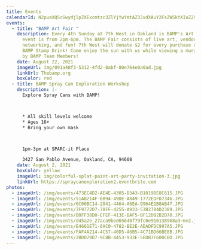 ```yaml
---
title: Events
calendarId: N2puaXQ5cGwydjlpZXExcmtzc3ZlYjYwYmtAZ3JvdXAuY2FsZW5kYXIuZ29vZ2xlLmNvbQ
events:
  - title: "BAMP Art Fair "
    description: Every 4th Sunday at 7th West in Oakland is BAMP's Art Fair. The
      event is from 2pm-6pm. The BAMP Fair consists of live art, vendors,
      networking, and fun! 7th West will donate $2 for every purchase of the
      BAMP Stamp Drink! Come enjoy the sun with us while viewing a mural painted
      by BAMP Team Members!
    date: August 22, 2021
    imageUrl: img/091a48f3-5312-4fd2-8abf-80e764e0a0ad.jpg
    linkUrl: Thebamp.org
    boxColor: red
  - title: BAMP Spray Can Exploration Workshop
    description: |-
      Explore Spray Cans with BAMP! 



      * All skill levels welcome
      * Ages 16+ 
      * Bring your own mask 



      1pm-3pm at SPARC-it Place

      3427 San Pablo Avenue, Oakland, CA, 94608
    date: August 2, 2021
    boxColor: yellow
    imageUrl: img/colorful-splat-paint-art-party-invitation-3.jpg
    linkUrl: https://spraycanexploration2.eventbrite.com
photos:
  - imageUrl: /img/events/473EC4D2-AE4E-4305-B343-B10198E8C615.JPG
  - imageUrl: /img/events/51AB214F-6B94-49DE-A849-1772EDFD7346.JPG
  - imageUrl: /img/events/6C00BC14-2041-4464-A6EA-9964E1B8AB47.JPG
  - imageUrl: /img/events/7F9772D7-78FF-4255-A933-53B2784D2389.JPG
  - imageUrl: /img/events/B0FF38D0-EFEF-413E-BAF5-BF12D02B2D70.JPG
  - imageUrl: /img/events/d45a2e_27aca9bed65640f79fc0e916138968a3~mv2.jpg
  - imageUrl: /img/events/E4661E71-6AC0-4782-BE2E-ADADFDC997A5.JPG
  - imageUrl: /img/events/FAF4A214-4C57-40D5-A6B5-4C71BD66BE8B.JPG
  - imageUrl: /img/events/2BDD79D7-9C8B-4453-933E-5EDB7F600CBD.JPG
---
```

